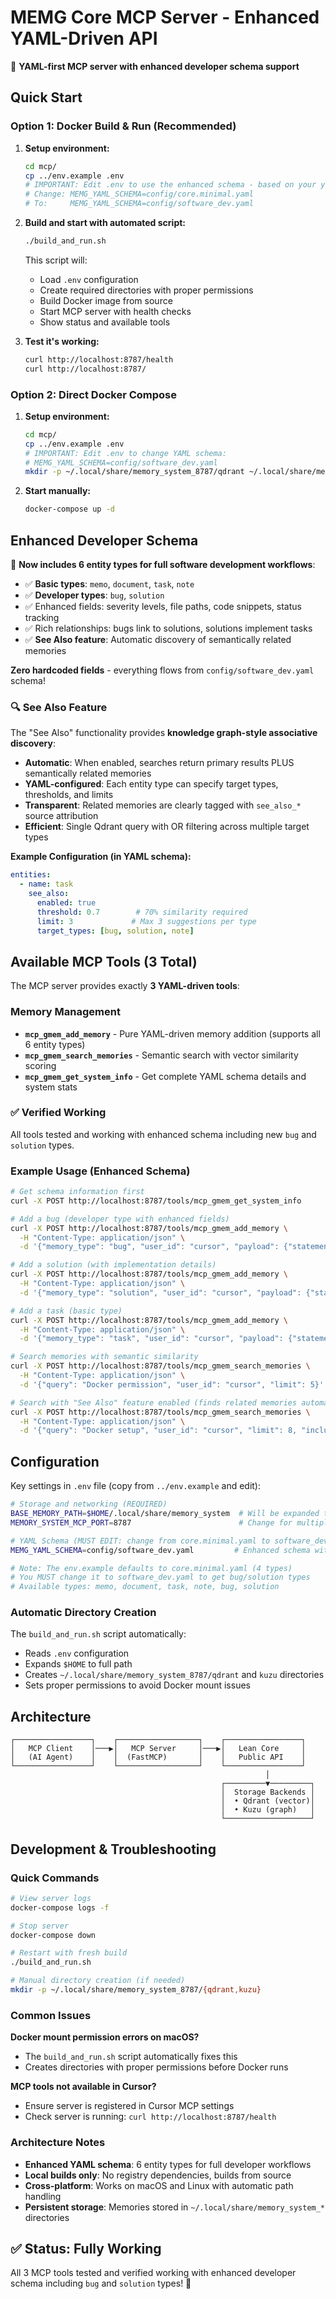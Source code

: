 # MEMG Core MCP Server - Enhanced YAML-Driven API

🚀 **YAML-first MCP server with enhanced developer schema support**

## Quick Start

### Option 1: Docker Build & Run (Recommended)

1. **Setup environment:**
   ```bash
   cd mcp/
   cp ../env.example .env
   # IMPORTANT: Edit .env to use the enhanced schema - based on your yaml policy
   # Change: MEMG_YAML_SCHEMA=config/core.minimal.yaml
   # To:     MEMG_YAML_SCHEMA=config/software_dev.yaml
   ```

2. **Build and start with automated script:**
   ```bash
   ./build_and_run.sh
   ```

   This script will:
   - Load `.env` configuration
   - Create required directories with proper permissions
   - Build Docker image from source
   - Start MCP server with health checks
   - Show status and available tools

3. **Test it's working:**
   ```bash
   curl http://localhost:8787/health
   curl http://localhost:8787/
   ```

### Option 2: Direct Docker Compose

1. **Setup environment:**
   ```bash
   cd mcp/
   cp ../env.example .env
   # IMPORTANT: Edit .env to change YAML schema:
   # MEMG_YAML_SCHEMA=config/software_dev.yaml
   mkdir -p ~/.local/share/memory_system_8787/qdrant ~/.local/share/memory_system_8787/kuzu
   ```

2. **Start manually:**
   ```bash
   docker-compose up -d
   ```

## Enhanced Developer Schema

🎯 **Now includes 6 entity types for full software development workflows**:
- ✅ **Basic types**: `memo`, `document`, `task`, `note`
- ✅ **Developer types**: `bug`, `solution`
- ✅ Enhanced fields: severity levels, file paths, code snippets, status tracking
- ✅ Rich relationships: bugs link to solutions, solutions implement tasks
- ✅ **See Also feature**: Automatic discovery of semantically related memories

**Zero hardcoded fields** - everything flows from `config/software_dev.yaml` schema!

### 🔍 See Also Feature

The "See Also" functionality provides **knowledge graph-style associative discovery**:

- **Automatic**: When enabled, searches return primary results PLUS semantically related memories
- **YAML-configured**: Each entity type can specify target types, thresholds, and limits
- **Transparent**: Related memories are clearly tagged with `see_also_*` source attribution
- **Efficient**: Single Qdrant query with OR filtering across multiple target types

**Example Configuration (in YAML schema):**
```yaml
entities:
  - name: task
    see_also:
      enabled: true
      threshold: 0.7        # 70% similarity required
      limit: 3             # Max 3 suggestions per type
      target_types: [bug, solution, note]
```

## Available MCP Tools (3 Total)

The MCP server provides exactly **3 YAML-driven tools**:

### Memory Management
- **`mcp_gmem_add_memory`** - Pure YAML-driven memory addition (supports all 6 entity types)
- **`mcp_gmem_search_memories`** - Semantic search with vector similarity scoring
- **`mcp_gmem_get_system_info`** - Get complete YAML schema details and system stats

### ✅ Verified Working
All tools tested and working with enhanced schema including new `bug` and `solution` types.

### Example Usage (Enhanced Schema)
```bash
# Get schema information first
curl -X POST http://localhost:8787/tools/mcp_gmem_get_system_info

# Add a bug (developer type with enhanced fields)
curl -X POST http://localhost:8787/tools/mcp_gmem_add_memory \
  -H "Content-Type: application/json" \
  -d '{"memory_type": "bug", "user_id": "cursor", "payload": {"statement": "Docker mount permission issue", "details": "Docker failing to mount volumes on macOS due to chown errors", "severity": "medium", "status": "resolved"}}'

# Add a solution (with implementation details)
curl -X POST http://localhost:8787/tools/mcp_gmem_add_memory \
  -H "Content-Type: application/json" \
  -d '{"memory_type": "solution", "user_id": "cursor", "payload": {"statement": "Pre-create mount directories", "details": "Create directories before docker-compose runs", "implementation": "Modified build_and_run.sh to expand .env and mkdir -p required paths"}}'

# Add a task (basic type)
curl -X POST http://localhost:8787/tools/mcp_gmem_add_memory \
  -H "Content-Type: application/json" \
  -d '{"memory_type": "task", "user_id": "cursor", "payload": {"statement": "Update MCP documentation", "status": "in_progress", "priority": "high"}}'

# Search memories with semantic similarity
curl -X POST http://localhost:8787/tools/mcp_gmem_search_memories \
  -H "Content-Type: application/json" \
  -d '{"query": "Docker permission", "user_id": "cursor", "limit": 5}'

# Search with "See Also" feature enabled (finds related memories automatically)
curl -X POST http://localhost:8787/tools/mcp_gmem_search_memories \
  -H "Content-Type: application/json" \
  -d '{"query": "Docker setup", "user_id": "cursor", "limit": 8, "include_see_also": true}'
```

## Configuration

Key settings in `.env` file (copy from `../env.example` and edit):
```bash
# Storage and networking (REQUIRED)
BASE_MEMORY_PATH=$HOME/.local/share/memory_system  # Will be expanded to full path
MEMORY_SYSTEM_MCP_PORT=8787                        # Change for multiple instances

# YAML Schema (MUST EDIT: change from core.minimal.yaml to software_dev.yaml)
MEMG_YAML_SCHEMA=config/software_dev.yaml         # Enhanced schema with 6 types

# Note: The env.example defaults to core.minimal.yaml (4 types)
# You MUST change it to software_dev.yaml to get bug/solution types
# Available types: memo, document, task, note, bug, solution
```

### Automatic Directory Creation
The `build_and_run.sh` script automatically:
- Reads `.env` configuration
- Expands `$HOME` to full path
- Creates `~/.local/share/memory_system_8787/qdrant` and `kuzu` directories
- Sets proper permissions to avoid Docker mount issues

## Architecture

```
┌─────────────────┐    ┌──────────────────┐    ┌─────────────────┐
│   MCP Client    │───▶│   MCP Server     │───▶│   Lean Core     │
│   (AI Agent)    │    │  (FastMCP)       │    │   Public API    │
└─────────────────┘    └──────────────────┘    └─────────────────┘
                                                         │
                                               ┌─────────▼─────────┐
                                               │  Storage Backends │
                                               │  • Qdrant (vector)│
                                               │  • Kuzu (graph)   │
                                               └───────────────────┘
```

## Development & Troubleshooting

### Quick Commands
```bash
# View server logs
docker-compose logs -f

# Stop server
docker-compose down

# Restart with fresh build
./build_and_run.sh

# Manual directory creation (if needed)
mkdir -p ~/.local/share/memory_system_8787/{qdrant,kuzu}
```

### Common Issues

**Docker mount permission errors on macOS?**
- The `build_and_run.sh` script automatically fixes this
- Creates directories with proper permissions before Docker runs

**MCP tools not available in Cursor?**
- Ensure server is registered in Cursor MCP settings
- Check server is running: `curl http://localhost:8787/health`

### Architecture Notes

- **Enhanced YAML schema**: 6 entity types for full developer workflows
- **Local builds only**: No registry dependencies, builds from source
- **Cross-platform**: Works on macOS and Linux with automatic path handling
- **Persistent storage**: Memories stored in `~/.local/share/memory_system_*` directories

## ✅ Status: Fully Working

All 3 MCP tools tested and verified working with enhanced developer schema including `bug` and `solution` types! 🎉
